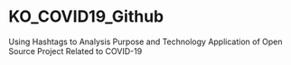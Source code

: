 # KO_COVID19_Github
Using Hashtags to Analysis Purpose and Technology Application of Open Source Project Related to COVID-19
